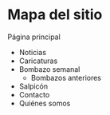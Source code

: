 # Mapa del sitio

<!--
Recoged el mapa del sitio en este documento en forma de lista
formateada usando la sintaxis de Markdown, así:
-->
Página principal 
 - Noticias
 - Caricaturas
 - Bombazo semanal  
   + Bombazos anteriores 
 - Salpicón 
 - Contacto 
 - Quiénes somos 
